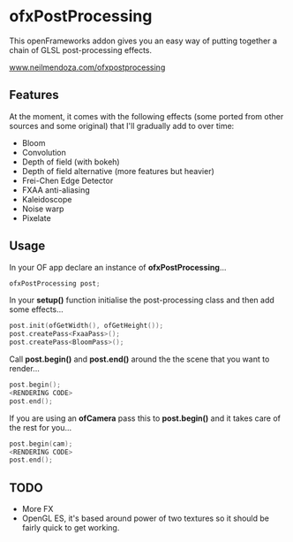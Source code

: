 # ofxPostProcessing

This openFrameworks addon gives you an easy way of putting together a chain of GLSL post-processing effects.

www.neilmendoza.com/ofxpostprocessing

## Features

At the moment, it comes with the following effects (some ported from other sources and some original) that I'll gradually add to over time:

* Bloom
* Convolution
* Depth of field (with bokeh)
* Depth of field alternative (more features but heavier)
* Frei-Chen Edge Detector
* FXAA anti-aliasing
* Kaleidoscope
* Noise warp
* Pixelate

## Usage

In your OF app declare an instance of **ofxPostProcessing**...

```cpp
ofxPostProcessing post;
```

In your **setup()** function initialise the post-processing class and then add some effects...

```cpp
post.init(ofGetWidth(), ofGetHeight());
post.createPass<FxaaPass>();
post.createPass<BloomPass>();
```

Call **post.begin()** and **post.end()** around the the scene that you want to render...

```cpp
post.begin();
<RENDERING CODE>
post.end();
```

If you are using an **ofCamera** pass this to **post.begin()** and it takes care of the rest for you...

```cpp
post.begin(cam);
<RENDERING CODE>
post.end();
```

## TODO
* More FX
* OpenGL ES, it's based around power of two textures so it should be fairly quick to get working. 
